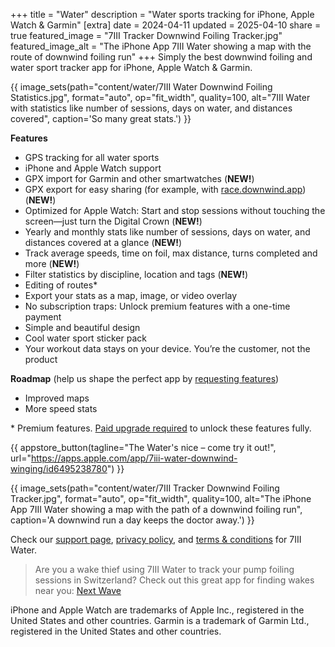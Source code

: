 +++
title = "Water"
description = "Water sports tracking for iPhone, Apple Watch & Garmin"
[extra]
date = 2024-04-11
updated = 2025-04-10
share = true
featured_image = "7III Tracker Downwind Foiling Tracker.jpg"
featured_image_alt = "The iPhone App 7III Water showing a map with the route of downwind foiling run"
+++
Simply the best downwind foiling and water sport tracker app for iPhone, Apple Watch & Garmin.

{{ image_sets(path="content/water/7III Water Downwind Foiling Statistics.jpg", format="auto", op="fit_width", quality=100, alt="7III Water with statistics like number of sessions, days on water, and distances covered", caption='So many great stats.') }}

**Features**
- GPS tracking for all water sports
- iPhone and Apple Watch support
- GPX import for Garmin and other smartwatches (**NEW!**)
- GPX export for easy sharing (for example, with [race.downwind.app](https://race.downwind.app/)) (**NEW!**)
- Optimized for Apple Watch: Start and stop sessions without touching the screen—just turn the Digital Crown (**NEW!**)
- Yearly and monthly stats like number of sessions, days on water, and distances covered at a glance (**NEW!**)
- Track average speeds, time on foil, max distance, turns completed and more (**NEW!**)
- Filter statistics by discipline, location and tags (**NEW!**)
- Editing of routes*
- Export your stats as a map, image, or video overlay
- No subscription traps: Unlock premium features with a one-time payment
- Simple and beautiful design
- Cool water sport sticker pack
- Your workout data stays on your device. You’re the customer, not the product

**Roadmap** (help us shape the perfect app by [requesting features](/water/support#feature-requests))
- Improved maps
- More speed stats

<div class="footnote-definition">
<p>* Premium features. <a href="/water/support#what-premium-upgrades-are-available">Paid upgrade required</a> to unlock these features fully.</p>
</div>

{{ appstore_button(tagline="The Water's nice – come try it out!", url="https://apps.apple.com/app/7iii-water-downwind-winging/id6495238780") }}

{{ image_sets(path="content/water/7III Tracker Downwind Foiling Tracker.jpg", format="auto", op="fit_width", quality=100, alt="The iPhone App 7III Water showing a map with the path of a downwind foiling run", caption='A downwind run a day keeps the doctor away.') }}

Check our [support page](/water/support), [privacy policy](/water/privacy-policy), and [terms & conditions](/water/terms-and-conditions) for 7III Water.

>Are you a wake thief using 7III Water to track your pump foiling sessions in Switzerland? Check out this great app for finding wakes near you: [Next Wave](https://apps.apple.com/ch/app/next-wave/id6739363035)

<div class="footnote-definition"><p>iPhone and Apple Watch are trademarks of Apple Inc., registered in the United States and other countries. Garmin is a trademark of Garmin Ltd., registered in the United States and other countries.</p>
</div>